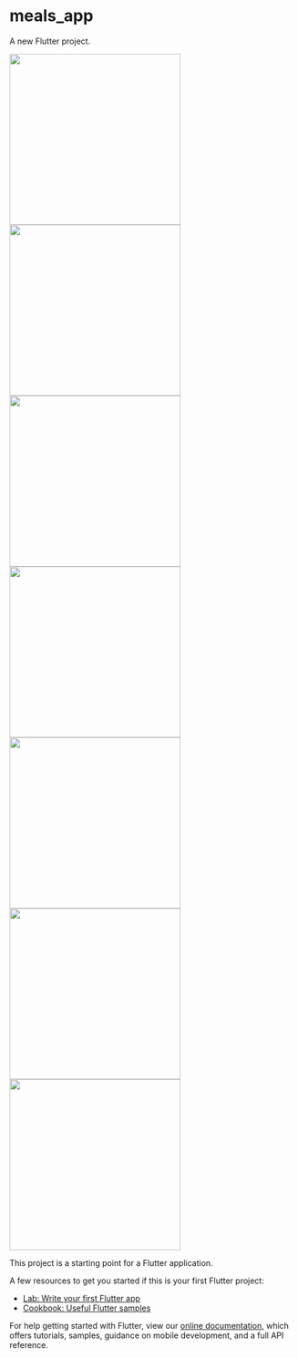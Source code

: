 # meals_app

A new Flutter project.

<p float="left">
<img src="https://user-images.githubusercontent.com/91732921/176180027-6ac4bfa5-a00f-4817-9aac-e33ae30d2eb3.png" width="300" />
<img src="https://user-images.githubusercontent.com/91732921/176180045-4f623805-b5e6-4620-8c73-f9037116d87f.png" width="300" />
<img src="https://user-images.githubusercontent.com/91732921/176180048-b4609ba9-b359-41ff-b876-afeb7cd667b1.png" width="300" />
<img src="https://user-images.githubusercontent.com/91732921/176180049-c21224ab-126e-4b28-945c-6f0fb4e2dd1b.png" width="300" />
<img src="https://user-images.githubusercontent.com/91732921/176180051-6c6f541b-851c-4af4-ae68-fb8d565ace47.png" width="300" />
<img src="https://user-images.githubusercontent.com/91732921/176180062-ddfa3160-8ae6-49d2-b27a-c5074d796572.png" width="300" />
<img src="https://user-images.githubusercontent.com/91732921/176180070-5e0679dc-6983-4b93-a17a-654d378904d0.png" width="300" />
</p>
This project is a starting point for a Flutter application.

A few resources to get you started if this is your first Flutter project:

- [Lab: Write your first Flutter app](https://flutter.dev/docs/get-started/codelab)
- [Cookbook: Useful Flutter samples](https://flutter.dev/docs/cookbook)

For help getting started with Flutter, view our
[online documentation](https://flutter.dev/docs), which offers tutorials,
samples, guidance on mobile development, and a full API reference.
